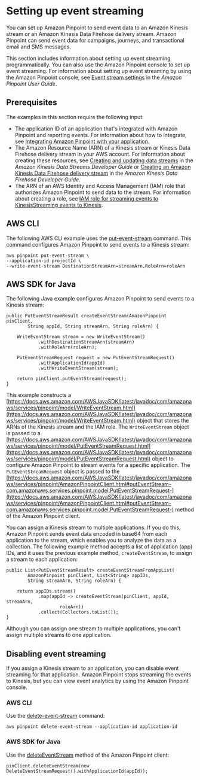 # **Setting up event streaming**<a name="event-streams-setup"></a>

You can set up Amazon Pinpoint to send event data to an Amazon Kinesis stream or an Amazon Kinesis Data Firehose delivery stream\. Amazon Pinpoint can send event data for campaigns, journeys, and transactional email and SMS messages\.

This section includes information about setting up event streaming programmatically\. You can also use the Amazon Pinpoint console to set up event streaming\. For information about setting up event streaming by using the Amazon Pinpoint console, see [Event stream settings](https://docs.aws.amazon.com/pinpoint/latest/userguide/settings-event-streams.html) in the *Amazon Pinpoint User Guide*\.

## Prerequisites<a name="event-streams-setup-prerequisites"></a>

The examples in this section require the following input:
+ The application ID of an application that's integrated with Amazon Pinpoint and reporting events\. For information about how to integrate, see [Integrating Amazon Pinpoint with your application](integrate.md)\.
+ The Amazon Resource Name \(ARN\) of a Kinesis stream or Kinesis Data Firehose delivery stream in your AWS account\. For information about creating these resources, see [Creating and updating data streams](https://docs.aws.amazon.com/streams/latest/dev/amazon-kinesis-streams.html) in the *Amazon Kinesis Data Streams Developer Guide* or [Creating an Amazon Kinesis Data Firehose delivery stream](https://docs.aws.amazon.com/firehose/latest/dev/basic-create.html) in the *Amazon Kinesis Data Firehose Developer Guide*\.
+ The ARN of an AWS Identity and Access Management \(IAM\) role that authorizes Amazon Pinpoint to send data to the stream\. For information about creating a role, see [IAM role for streaming events to KinesisStreaming events to Kinesis](permissions-streams.md)\.

## AWS CLI<a name="event-streams-setup-cli"></a>

The following AWS CLI example uses the [put\-event\-stream](https://docs.aws.amazon.com/cli/latest/reference/pinpoint/put-event-stream.html) command\. This command configures Amazon Pinpoint to send events to a Kinesis stream:

```
aws pinpoint put-event-stream \
--application-id projectId \
--write-event-stream DestinationStreamArn=streamArn,RoleArn=roleArn
```

## AWS SDK for Java<a name="event-streams-setup-java"></a>

The following Java example configures Amazon Pinpoint to send events to a Kinesis stream:

```
public PutEventStreamResult createEventStream(AmazonPinpoint pinClient, 
        String appId, String streamArn, String roleArn) {
        
    WriteEventStream stream = new WriteEventStream()
            .withDestinationStreamArn(streamArn)
            .withRoleArn(roleArn);

    PutEventStreamRequest request = new PutEventStreamRequest()
            .withApplicationId(appId)
            .withWriteEventStream(stream);

    return pinClient.putEventStream(request);
}
```

This example constructs a [https://docs.aws.amazon.com/AWSJavaSDK/latest/javadoc/com/amazonaws/services/pinpoint/model/WriteEventStream.html](https://docs.aws.amazon.com/AWSJavaSDK/latest/javadoc/com/amazonaws/services/pinpoint/model/WriteEventStream.html) object that stores the ARNs of the Kinesis stream and the IAM role\. The `WriteEventStream` object is passed to a [https://docs.aws.amazon.com/AWSJavaSDK/latest/javadoc/com/amazonaws/services/pinpoint/model/PutEventStreamRequest.html](https://docs.aws.amazon.com/AWSJavaSDK/latest/javadoc/com/amazonaws/services/pinpoint/model/PutEventStreamRequest.html) object to configure Amazon Pinpoint to stream events for a specific application\. The `PutEventStreamRequest` object is passed to the [https://docs.aws.amazon.com/AWSJavaSDK/latest/javadoc/com/amazonaws/services/pinpoint/AmazonPinpointClient.html#putEventStream-com.amazonaws.services.pinpoint.model.PutEventStreamRequest-](https://docs.aws.amazon.com/AWSJavaSDK/latest/javadoc/com/amazonaws/services/pinpoint/AmazonPinpointClient.html#putEventStream-com.amazonaws.services.pinpoint.model.PutEventStreamRequest-) method of the Amazon Pinpoint client\.

You can assign a Kinesis stream to multiple applications\. If you do this, Amazon Pinpoint sends event data encoded in base64 from each application to the stream, which enables you to analyze the data as a collection\. The following example method accepts a list of application \(app\) IDs, and it uses the previous example method, `createEventStream`, to assign a stream to each application:

```
public List<PutEventStreamResult> createEventStreamFromAppList(
        AmazonPinpoint pinClient, List<String> appIDs, 
        String streamArn, String roleArn) {

    return appIDs.stream()
            .map(appId -> createEventStream(pinClient, appId, streamArn, 
                    roleArn))
            .collect(Collectors.toList());
}
```

Although you can assign one stream to multiple applications, you can't assign multiple streams to one application\.

## Disabling event streaming<a name="event-streams-disable"></a>

If you assign a Kinesis stream to an application, you can disable event streaming for that application\. Amazon Pinpoint stops streaming the events to Kinesis, but you can view event analytics by using the Amazon Pinpoint console\.

### AWS CLI<a name="event-streams-disable-cli"></a>

Use the [delete\-event\-stream](https://docs.aws.amazon.com/cli/latest/reference/pinpoint/delete-event-stream.html) command:

```
aws pinpoint delete-event-stream --application-id application-id
```

### AWS SDK for Java<a name="event-streams-disable-java"></a>

Use the [deleteEventStream](https://docs.aws.amazon.com/AWSJavaSDK/latest/javadoc/com/amazonaws/services/pinpoint/AmazonPinpointClient.html#deleteEventStream-com.amazonaws.services.pinpoint.model.DeleteEventStreamRequest-) method of the Amazon Pinpoint client:

```
pinClient.deleteEventStream(new DeleteEventStreamRequest().withApplicationId(appId));
```